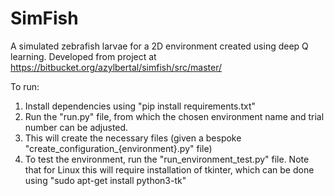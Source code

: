 # SimFish

A simulated zebrafish larvae for a 2D environment created using deep Q learning. Developed from project at https://bitbucket.org/azylbertal/simfish/src/master/

To run:
  1. Install dependencies using "pip install requirements.txt"
  2. Run the "run.py" file, from which the chosen environment name and trial number can be adjusted.
  3. This will create the necessary files (given a bespoke "create_configuration_{environment}.py" file)
  4. To test the environment, run the "run_environment_test.py" file. Note that for Linux this will require installation of tkinter, which can be done using "sudo apt-get install python3-tk"
